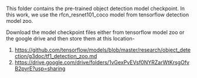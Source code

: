 This folder contains the pre-trained object detection model checkpoint. In this work, we use the rfcn_resnet101_coco model from tensorflow detection model zoo. 

Download the model checkpoint files either from tensorflow model zoo or the google drive and then store them at this location-
1. https://github.com/tensorflow/models/blob/master/research/object_detection/g3doc/tf1_detection_zoo.md
2. https://drive.google.com/drive/folders/1vGexPvEVsf0NYRZarWtKrsgOfvB2pyrE?usp=sharing

